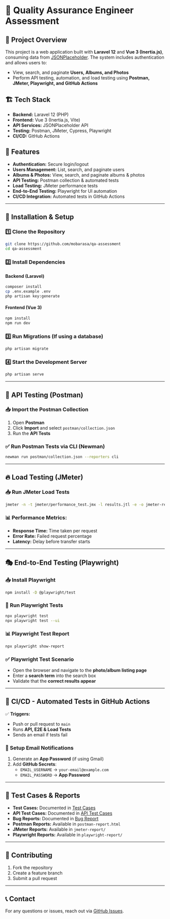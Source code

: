 # 🚀 Quality Assurance Engineer Assessment

## 📌 Project Overview
This project is a web application built with **Laravel 12** and **Vue 3 (Inertia.js)**, consuming data from [JSONPlaceholder](https://jsonplaceholder.typicode.com/). The system includes authentication and allows users to:
- View, search, and paginate **Users, Albums, and Photos**
- Perform API testing, automation, and load testing using **Postman, JMeter, Playwright, and GitHub Actions**

## 🏗️ Tech Stack
- **Backend:** Laravel 12 (PHP)
- **Frontend:** Vue 3 (Inertia.js, Vite)
- **API Services:** JSONPlaceholder API
- **Testing:** Postman, JMeter, Cypress, Playwright
- **CI/CD:** GitHub Actions

## 📜 Features
- **Authentication:** Secure login/logout
- **Users Management:** List, search, and paginate users
- **Albums & Photos:** View, search, and paginate albums & photos
- **API Testing:** Postman collection & automated tests
- **Load Testing:** JMeter performance tests
- **End-to-End Testing:** Playwright for UI automation
- **CI/CD Integration:** Automated tests in GitHub Actions

---

## 🔧 Installation & Setup
### 1️⃣ Clone the Repository
```sh
git clone https://github.com/mobarasa/qa-assessment
cd qa-assessment
```
### 2️⃣ Install Dependencies
#### Backend (Laravel)
```sh
composer install
cp .env.example .env
php artisan key:generate
```
#### Frontend (Vue 3)
```sh
npm install
npm run dev
```
### 3️⃣ Run Migrations (If using a database)
```sh
php artisan migrate
```
### 4️⃣ Start the Development Server
```sh
php artisan serve
```

---

## 🚀 API Testing (Postman)
### 📥 Import the Postman Collection
1. Open **Postman**
2. Click **Import** and select `postman/collection.json`
3. Run the **API Tests**

### ✅ Run Postman Tests via CLI (Newman)
```sh
newman run postman/collection.json --reporters cli
```

---

## 🔥 Load Testing (JMeter)
### 📥 Run JMeter Load Tests
```sh
jmeter -n -t jmeter/performance_test.jmx -l results.jtl -e -o jmeter-report/
```
### 📊 Performance Metrics:
- **Response Time:** Time taken per request
- **Error Rate:** Failed request percentage
- **Latency:** Delay before transfer starts

---

## 🎭 End-to-End Testing (Playwright)
### 📥 Install Playwright
```sh
npm install -D @playwright/test
```
### 🏃 Run Playwright Tests
```sh
npx playwright test
npx playwright test --ui
```
### 📊 Playwright Test Report
```sh
npx playwright show-report
```
### ✅ Playwright Test Scenario
- Open the browser and navigate to the **photo/album listing page**
- Enter a **search term** into the search box
- Validate that the **correct results appear**

---

## 🚀 CI/CD - Automated Tests in GitHub Actions
✅ **Triggers:**
- Push or pull request to `main`
- Runs **API, E2E & Load Tests**
- Sends an email if tests fail

### 🔧 Setup Email Notifications
1. Generate an **App Password** (if using Gmail)
2. Add **GitHub Secrets**:
   - `EMAIL_USERNAME` → `your-email@example.com`
   - `EMAIL_PASSWORD` → **App Password**

---

## 📜 Test Cases & Reports
- **Test Cases:** Documented in [Test Cases](./docs/qa/TEST_CASES.md)
- **API Test Cases:** Documented in [API Test Cases](./docs/qa/API_TEST_CASES.md)
- **Bug Reports:** Documented in [Bug Report](./docs/qa/BUG_REPORT.md)
- **Postman Reports:** Available in `postman-report.html`
- **JMeter Reports:** Available in `jmeter-report/`
- **Playwright Reports:** Available in `playwright-report/`

---

## 🤝 Contributing
1. Fork the repository
2. Create a feature branch
3. Submit a pull request

---

## 📞 Contact
For any questions or issues, reach out via [GitHub Issues](https://github.com/mobarasa/qa-assessment/issues).
